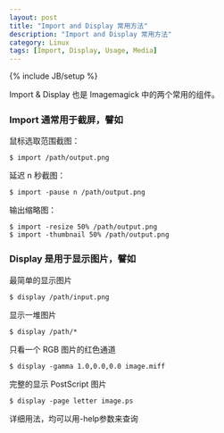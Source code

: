```yaml
---
layout: post
title: "Import and Display 常用方法"
description: "Import and Display 常用方法"
category: Linux
tags: [Import, Display, Usage, Media]
---
```

{% include JB/setup %}

Import & Display 也是 Imagemagick 中的两个常用的组件。

### Import 通常用于截屏，譬如

鼠标选取范围截图：

    $ import /path/output.png

延迟 n 秒截图：

    $ import -pause n /path/output.png

<!-- more -->
输出缩略图：

    $ import -resize 50% /path/output.png
    $ import -thumbnail 50% /path/output.png

### Display 是用于显示图片，譬如

最简单的显示图片

    $ display /path/input.png

显示一堆图片

    $ display /path/*

只看一个 RGB 图片的红色通道

    $ display -gamma 1.0,0.0,0.0 image.miff

完整的显示 PostScript 图片

    $ display -page letter image.ps

详细用法，均可以用-help参数来查询
